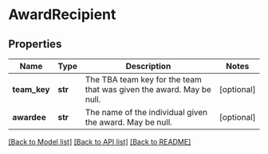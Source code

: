 # AwardRecipient

## Properties
Name | Type | Description | Notes
------------ | ------------- | ------------- | -------------
**team_key** | **str** | The TBA team key for the team that was given the award. May be null. | [optional] 
**awardee** | **str** | The name of the individual given the award. May be null. | [optional] 

[[Back to Model list]](../README.md#documentation-for-models) [[Back to API list]](../README.md#documentation-for-api-endpoints) [[Back to README]](../README.md)


